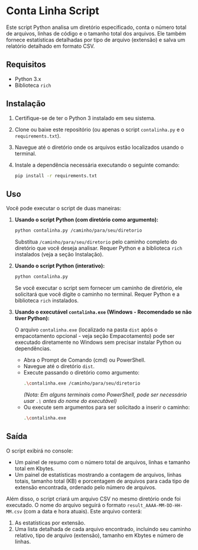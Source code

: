 # Conta Linha Script

Este script Python analisa um diretório especificado, conta o número total de arquivos, linhas de código e o tamanho total dos arquivos. Ele também fornece estatísticas detalhadas por tipo de arquivo (extensão) e salva um relatório detalhado em formato CSV.

## Requisitos

*   Python 3.x
*   Biblioteca `rich`

## Instalação

1.  Certifique-se de ter o Python 3 instalado em seu sistema.
2.  Clone ou baixe este repositório (ou apenas o script `contalinha.py` e o `requirements.txt`).
3.  Navegue até o diretório onde os arquivos estão localizados usando o terminal.
4.  Instale a dependência necessária executando o seguinte comando:

    ```bash
    pip install -r requirements.txt
    ```

## Uso

Você pode executar o script de duas maneiras:

1.  **Usando o script Python (com diretório como argumento):**

    ```bash
    python contalinha.py /caminho/para/seu/diretorio
    ```
    Substitua `/caminho/para/seu/diretorio` pelo caminho completo do diretório que você deseja analisar. Requer Python e a biblioteca `rich` instalados (veja a seção Instalação).

2.  **Usando o script Python (interativo):**

    ```bash
    python contalinha.py
    ```
    Se você executar o script sem fornecer um caminho de diretório, ele solicitará que você digite o caminho no terminal. Requer Python e a biblioteca `rich` instalados.

3.  **Usando o executável `contalinha.exe` (Windows - Recomendado se não tiver Python):**

    O arquivo `contalinha.exe` (localizado na pasta `dist` após o empacotamento opcional - veja seção Empacotamento) pode ser executado diretamente no Windows sem precisar instalar Python ou dependências.
    *   Abra o Prompt de Comando (cmd) ou PowerShell.
    *   Navegue até o diretório `dist`.
    *   Execute passando o diretório como argumento:
        ```bash
        .\contalinha.exe /caminho/para/seu/diretorio
        ```
        *(Nota: Em alguns terminais como PowerShell, pode ser necessário usar `.\` antes do nome do executável)*
    *   Ou execute sem argumentos para ser solicitado a inserir o caminho:
        ```bash
        .\contalinha.exe
        ```

## Saída

O script exibirá no console:

*   Um painel de resumo com o número total de arquivos, linhas e tamanho total em Kbytes.
*   Um painel de estatísticas mostrando a contagem de arquivos, linhas totais, tamanho total (KB) e porcentagem de arquivos para cada tipo de extensão encontrada, ordenado pelo número de arquivos.

Além disso, o script criará um arquivo CSV no mesmo diretório onde foi executado. O nome do arquivo seguirá o formato `result_AAAA-MM-DD-HH-MM.csv` (com a data e hora atuais). Este arquivo conterá:

1.  As estatísticas por extensão.
2.  Uma lista detalhada de cada arquivo encontrado, incluindo seu caminho relativo, tipo de arquivo (extensão), tamanho em Kbytes e número de linhas.

